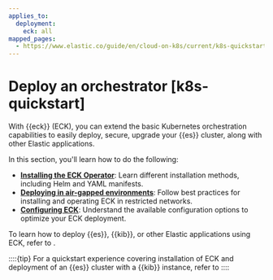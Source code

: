 ```yaml
---
applies_to:
  deployment:
    eck: all
mapped_pages:
  - https://www.elastic.co/guide/en/cloud-on-k8s/current/k8s-quickstart.html
---
```


# Deploy an orchestrator [k8s-quickstart]

With {{eck}} (ECK), you can extend the basic Kubernetes orchestration capabilities to easily deploy, secure, upgrade your {{es}} cluster, along with other Elastic applications.

In this section, you'll learn how to do the following:

- [**Installing the ECK Operator**](./install.md): Learn different installation methods, including Helm and YAML manifests.
- [**Deploying in air-gapped environments**](./air-gapped-install.md): Follow best practices for installing and operating ECK in restricted networks.
- [**Configuring ECK**](./configure.md): Understand the available configuration options to optimize your ECK deployment.

To learn how to deploy {{es}}, {{kib}}, or other Elastic applications using ECK, refer to [](./manage-deployments.md).

::::{tip}
For a quickstart experience covering installation of ECK and deployment of an {{es}} cluster with a {{kib}} instance, refer to [](../cloud-on-k8s.md#eck-quickstart)
::::